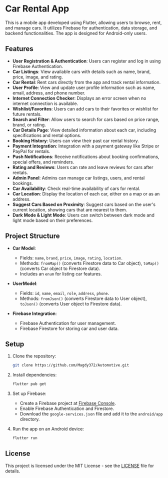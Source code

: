 
# Car Rental App

This is a mobile app developed using Flutter, allowing users to browse, rent, and manage cars. It utilizes Firebase for authentication, data storage, and backend functionalities. The app is designed for Android-only users.

## Features

- **User Registration & Authentication**: Users can register and log in using Firebase Authentication.
- **Car Listings**: View available cars with details such as name, brand, price, image, and rating.
- **Car Rental**: Rent cars directly from the app and track rental information.
- **User Profile**: View and update user profile information such as name, email, address, and phone number.
- **Internet Connection Checker**: Displays an error screen when no internet connection is available.
- **Wishlist/Favorites**: Users can add cars to their favorites or wishlist for future rentals.
- **Search and Filter**: Allow users to search for cars based on price range, brand, or rating.
- **Car Details Page**: View detailed information about each car, including specifications and rental options.
- **Booking History**: Users can view their past car rental history.
- **Payment Integration**: Integration with a payment gateway like Stripe or PayPal for rentals.
- **Push Notifications**: Receive notifications about booking confirmations, special offers, and reminders.
- **Rating and Reviews**: Users can rate and leave reviews for cars after rentals.
- **Admin Panel**: Admins can manage car listings, users, and rental bookings.
- **Car Availability**: Check real-time availability of cars for rental.
- **Car Location**: Display the location of each car, either on a map or as an address.
- **Suggest Cars Based on Proximity**: Suggest cars based on the user's current location, showing cars that are nearest to them.
- **Dark Mode & Light Mode**: Users can switch between dark mode and light mode based on their preferences.

## Project Structure

- **Car Model**: 
  - Fields: `name`, `brand`, `price`, `image`, `rating`, `location`.
  - Methods: `fromMap()` (converts Firestore data to Car object), `toMap()` (converts Car object to Firestore data).
  - Includes an `enum` for listing car features.
  
- **UserModel**:
  - Fields: `id`, `name`, `email`, `role`, `address`, `phone`.
  - Methods: `fromJson()` (converts Firestore data to User object), `toJson()` (converts User object to Firestore data).

- **Firebase Integration**:
  - Firebase Authentication for user management.
  - Firebase Firestore for storing car and user data.
  
## Setup

1. Clone the repository:
    ```bash
    git clone https://github.com/Magdy372/Automotive.git
    ```

2. Install dependencies:
    ```bash
    flutter pub get
    ```

3. Set up Firebase:
    - Create a Firebase project at [Firebase Console](https://console.firebase.google.com/).
    - Enable Firebase Authentication and Firestore.
    - Download the `google-services.json` file and add it to the `android/app` directory.

4. Run the app on an Android device:
    ```bash
    flutter run
    ```

## License

This project is licensed under the MIT License - see the [LICENSE](LICENSE) file for details.
